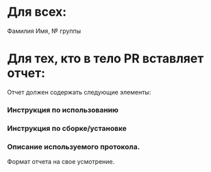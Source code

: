 # Для всех:

Фамилия Имя, № группы

# Для тех, кто в тело PR вставляет отчет:

Отчет должен содержать следующие элементы:

### Инструкция по использованию

### Инструкция по сборке/установке

### Описание используемого протокола.

Формат отчета на свое усмотрение.
